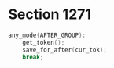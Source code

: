 # Section 1271

```c << Cases of |main_control| that don't depend on |mode| >>+=
any_mode(AFTER_GROUP):
    get_token();
    save_for_after(cur_tok);
    break;
```
